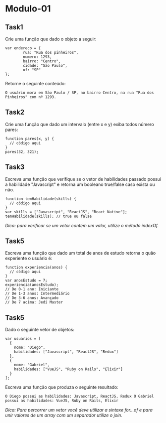 # Modulo-01

## Task1

Crie uma função que dado o objeto a seguir:

```(javascript)
var endereco = {
		rua: "Rua dos pinheiros",
		numero: 1293,
		bairro: "Centro",
		cidade: "São Paulo",
		uf: "SP"
};
```

Retorne o seguinte conteúdo:

`O usuário mora em São Paulo / SP, no bairro Centro, na rua "Rua dos Pinheiros" com nº 1293.`


## Task2

Crie uma função que dado um intervalo (entre x e y) exiba todos número pares:

```(javascript)
function pares(x, y) {
  // código aqui
}
pares(32, 321);
```


## Task3

Escreva uma função que verifique se o vetor de habilidades passado possui a habilidade "Javascript"
e retorna um booleano true/false caso exista ou não.

```(javascript)
function temHabilidade(skills) {
  // código aqui
}
var skills = ["Javascript", "ReactJS", "React Native"];
temHabilidade(skills); // true ou false
```

_Dica: para verificar se um vetor contém um valor, utilize o método indexOf._


## Task5

Escreva uma função que dado um total de anos de estudo retorna o quão experiente o usuário é:

```(javascript)
function experiencia(anos) {
  // código aqui
}
var anosEstudo = 7;
experiencia(anosEstudo);
// De 0-1 ano: Iniciante
// De 1-3 anos: Intermediário
// De 3-6 anos: Avançado
// De 7 acima: Jedi Master
```


## Task5

Dado o seguinte vetor de objetos:

```(javascript)
var usuarios = [
  {
    nome: "Diego",
    habilidades: ["Javascript", "ReactJS", "Redux"]
  },
  {
    nome: "Gabriel",
    habilidades: ["VueJS", "Ruby on Rails", "Elixir"]
  }
];
```

Escreva uma função que produza o seguinte resultado:

`O Diego possui as habilidades: Javascript, ReactJS, Redux O Gabriel possui as habilidades: VueJS, Ruby on Rails, Elixir`

_Dica: Para percorrer um vetor você deve utilizar a sintaxe for...of e para unir valores de um array
com um separador utilize o join._